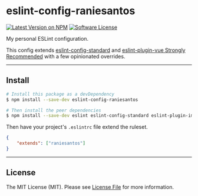 # eslint-config-raniesantos

[![Latest Version on NPM](https://img.shields.io/npm/v/eslint-config-raniesantos.svg?style=flat-square)](https://www.npmjs.com/package/eslint-config-raniesantos)
[![Software License](https://img.shields.io/badge/license-MIT-brightgreen.svg?style=flat-square)](LICENSE.md)

My personal ESLint configuration.

This config extends [eslint-config-standard](https://github.com/standard/eslint-config-standard) and [eslint-plugin-vue Strongly Recommended](https://github.com/vuejs/eslint-plugin-vue#priority-b-strongly-recommended-improving-readability) with a few opinionated overrides.

___
## Install

```bash
# Install this package as a devDependency
$ npm install --save-dev eslint-config-raniesantos

# Then install the peer dependencies
$ npm install --save-dev eslint eslint-config-standard eslint-plugin-import eslint-plugin-node eslint-plugin-promise eslint-plugin-standard eslint-plugin-vue
```

Then have your project's `.eslintrc` file extend the ruleset.

```json
{
    "extends": ["raniesantos"]
}
```

___
## License

The MIT License (MIT). Please see [License File](LICENSE.md) for more information.
